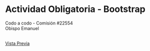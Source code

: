 # Actividad Obligatoria - Bootstrap

Codo a codo - Comisión #22554
<br>
Obispo Emanuel
<br><br>

[Vista Previa](https://eyensur.github.io/cac-22554_obispo-emanuel_act-bootstrap/)

